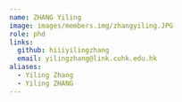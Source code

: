 ```yaml
---
name: ZHANG Yiling
image: images/members.img/zhangyiling.JPG
role: phd
links:
  github: hiiiyilingzhang
  email: yilingzhang@link.cuhk.edu.hk
aliases:
  - Yiling Zhang
  - Yiling ZHANG
---
```


